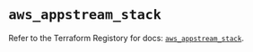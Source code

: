 # `aws_appstream_stack`

Refer to the Terraform Registory for docs: [`aws_appstream_stack`](https://registry.terraform.io/providers/hashicorp/aws/5.20.1/docs/resources/appstream_stack).
